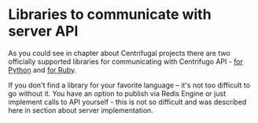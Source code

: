 # Libraries to communicate with server API

As you could see in chapter about Centrifugal projects there are
two officially supported libraries for communicating with Centrifugo
API - [for Python](https://github.com/centrifugal/cent) and [for Ruby](https://github.com/centrifugal/centrifuge-ruby).

If you don't find a library for your favorite language – it's not too difficult
to go without it. You have an option to publish via Redis Engine or just implement
calls to API yourself - this is not so difficult and was described here in section
about server implementation.
